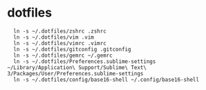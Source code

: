 # dotfiles

      ln -s ~/.dotfiles/zshrc .zshrc
      ln -s ~/.dotfiles/vim .vim
      ln -s ~/.dotfiles/vimrc .vimrc
      ln -s ~/.dotfiles/gitconfig .gitconfig
      ln -s ~/.dotfiles/gemrc ~/.gemrc
      ln -s ~/.dotfiles/Preferences.sublime-settings ~/Library/Application\ Support/Sublime\ Text\ 3/Packages/User/Preferences.sublime-settings
      ln -s ~/.dotfiles/config/base16-shell ~/.config/base16-shell
